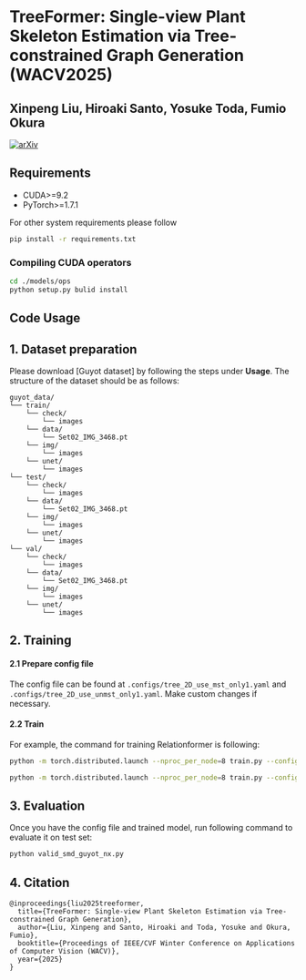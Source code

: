 # TreeFormer: Single-view Plant Skeleton Estimation via Tree-constrained Graph Generation (WACV2025)
## Xinpeng Liu, Hiroaki Santo, Yosuke Toda, Fumio Okura

[![arXiv](https://img.shields.io/badge/arXiv-2411.16132-b31b1b.svg)](https://arxiv.org/abs/2411.16132)

## Requirements
* CUDA>=9.2
* PyTorch>=1.7.1

For other system requirements please follow

```bash
pip install -r requirements.txt
```

### Compiling CUDA operators
```bash
cd ./models/ops
python setup.py bulid install
```


## Code Usage

## 1. Dataset preparation

Please download [Guyot dataset] by following the steps under **Usage**. The structure of the dataset should be as follows:

```
guyot_data/
└── train/
    └── check/
        └── images
    └── data/
        └── Set02_IMG_3468.pt
    └── img/
        └── images
    └── unet/
        └── images
└── test/
    └── check/
        └── images
    └── data/
        └── Set02_IMG_3468.pt
    └── img/
        └── images
    └── unet/
        └── images
└── val/
    └── check/
        └── images
    └── data/
        └── Set02_IMG_3468.pt
    └── img/
        └── images
    └── unet/
        └── images
```

## 2. Training

#### 2.1 Prepare config file

The config file can be found at `.configs/tree_2D_use_mst_only1.yaml` and `.configs/tree_2D_use_unmst_only1.yaml`. Make custom changes if necessary.

#### 2.2 Train

For example, the command for training Relationformer is following:

```bash
python -m torch.distributed.launch --nproc_per_node=8 train.py --config configs/tree_2D_use_mst_only1.yaml --cuda_visible_device 0 1 2 3 4 5 6 7 
```
```bash
python -m torch.distributed.launch --nproc_per_node=8 train.py --config configs/tree_2D_use_mst_only1.yaml --cuda_visible_device 0 1 2 3 4 5 6 7 --resume trained_weights/check/checkpoint_81_epoch.pkl 
```

## 3. Evaluation

Once you have the config file and trained model, run following command to evaluate it on test set:

```bash
python valid_smd_guyot_nx.py
```

## 4. Citation

```
@inproceedings{liu2025treeformer,
  title={TreeFormer: Single-view Plant Skeleton Estimation via Tree-constrained Graph Generation},
  author={Liu, Xinpeng and Santo, Hiroaki and Toda, Yosuke and Okura, Fumio},
  booktitle={Proceedings of IEEE/CVF Winter Conference on Applications of Computer Vision (WACV)},
  year={2025}
}
```
